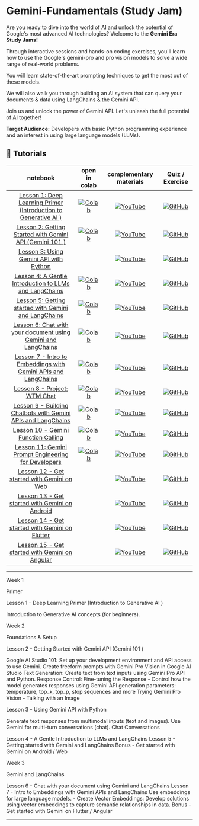 # Gemini-Fundamentals (Study Jam)

Are you ready to dive into the world of AI and unlock the potential of Google's most advanced AI technologies? Welcome to the **Gemini Era Study Jams!** 

Through interactive sessions and hands-on coding exercises, you'll learn how to use the Google's gemini-pro and pro vision models to solve a wide range of real-world problems. 

You will learn state-of-the-art prompting techniques to get the most out of these models.

We will also walk you through building an AI system that can query your documents & data using LangChains & the Gemini API.

Join us and unlock the power of Gemini API. Let's unleash the full potential of AI together!


**Target Audience:** Developers with basic Python programming experience and an interest in using large language models (LLMs).


## 🚀 Tutorials
| **notebook** | **open in colab** | **complementary materials** | **Quiz / Exercise** |
|:------------:|:-------------------------------------------------:|:---------------------------:|:----------------------:|
| [Lesson 1: Deep Learning Primer (Introduction to Generative AI ) ](https://github.com/ngesa254/Gemini-Fundamentals) | [![Colab](https://colab.research.google.com/assets/colab-badge.svg)](https://colab.research.google.com/drive/17BI9yPJHZ4q1_WjeNZ6lH7dso-0RWXiD) | [![YouTube](https://badges.aleen42.com/src/youtube.svg)](https://www.youtube.com/@techx_africa) | [![GitHub](https://badges.aleen42.com/src/github.svg)](https://www.youtube.com/@techx_africa) |
| [Lesson 2: Getting Started with Gemini API (Gemini 101 )](https://github.com/ngesa254/Gemini-Fundamentals) | [![Colab](https://colab.research.google.com/assets/colab-badge.svg)](https://colab.research.google.com/drive/1Hg9r03hYDvT18IBJSEYaTPuS8kcRlWpr) |[![YouTube](https://badges.aleen42.com/src/youtube.svg)](https://youtu.be/yHNPyqazYYU) | [![GitHub](https://badges.aleen42.com/src/github.svg)](https://www.youtube.com/@techx_africa) |
| [Lesson 3: Using Gemini API with Python](https://github.com/ngesa254/Gemini-Fundamentals) |  |[![YouTube](https://badges.aleen42.com/src/youtube.svg)](https://www.youtube.com/@techx_africa) | [![GitHub](https://badges.aleen42.com/src/github.svg)](https://github.com/ngesa254/Gemini-Fundamentals) |
| [Lesson 4: A Gentle Introduction to LLMs and LangChains ](https://github.com/ngesa254/Gemini-Fundamentals) | [![Colab](https://colab.research.google.com/assets/colab-badge.svg)](https://colab.research.google.com/drive/1qCOVeuOiNpZ4bl09li_WmFkYtjLNYGaP) | [![YouTube](https://badges.aleen42.com/src/youtube.svg)](https://www.youtube.com/@techx_africa) | [![GitHub](https://badges.aleen42.com/src/github.svg)](https://github.com/ngesa254/Gemini-Fundamentals)|
| [Lesson 5: Getting started with Gemini and LangChains](https://github.com/ngesa254/Gemini-Fundamentals/blob/main/week_3/gf_lesson_5_gemini_apis_with_langchains.ipynb) | [![Colab](https://colab.research.google.com/assets/colab-badge.svg)](https://colab.research.google.com/drive/1qCOVeuOiNpZ4bl09li_WmFkYtjLNYGaP) | [![YouTube](https://badges.aleen42.com/src/youtube.svg)](https://www.youtube.com/@techx_africa) | [![GitHub](https://badges.aleen42.com/src/github.svg)](https://github.com/ngesa254/Gemini-Fundamentals)|
| [Lesson 6: Chat with your document using Gemini and LangChains](https://github.com/ngesa254/Gemini-Fundamentals/blob/main/week_3/gf_lesson_6_document_chat_with_gemini_and_langchains.ipynb) | [![Colab](https://colab.research.google.com/assets/colab-badge.svg)](https://colab.research.google.com/drive/1FBdupdOVMPWQ_GU5taKVOtwE6PzERy2H) | [![YouTube](https://badges.aleen42.com/src/youtube.svg)](https://www.youtube.com/@techx_africa) | [![GitHub](https://badges.aleen42.com/src/github.svg)](https://github.com/ngesa254/Gemini-Fundamentals)|
| [Lesson 7 - Intro to Embeddings with Gemini APIs and LangChains](https://github.com/ngesa254/Gemini-Fundamentals) | [![Colab](https://colab.research.google.com/assets/colab-badge.svg)](https://colab.research.google.com/drive/1qZY0fawTozh0pxmM8BY_oxg1tk3b8D9n)|[![YouTube](https://badges.aleen42.com/src/youtube.svg)](https://www.youtube.com/@techx_africa) | [![GitHub](https://badges.aleen42.com/src/github.svg)](https://github.com/ngesa254/Gemini-Fundamentals) |
| [Lesson 8 - Project: WTM Chat](https://github.com/ngesa254/Gemini-Fundamentals) | [![Colab](https://colab.research.google.com/assets/colab-badge.svg)](https://colab.research.google.com/drive/1qZY0fawTozh0pxmM8BY_oxg1tk3b8D9n)|[![YouTube](https://badges.aleen42.com/src/youtube.svg)](https://www.youtube.com/@techx_africa) | [![GitHub](https://badges.aleen42.com/src/github.svg)](https://github.com/ngesa254/Gemini-Fundamentals) |
| [Lesson 9 - Building Chatbots with Gemini APIs and LangChains](https://github.com/ngesa254/Gemini-Fundamentals) | [![Colab](https://colab.research.google.com/assets/colab-badge.svg)](https://colab.research.google.com/drive/1qZY0fawTozh0pxmM8BY_oxg1tk3b8D9n)|[![YouTube](https://badges.aleen42.com/src/youtube.svg)](https://www.youtube.com/@techx_africa) | [![GitHub](https://badges.aleen42.com/src/github.svg)](https://github.com/ngesa254/Gemini-Fundamentals) |
| [Lesson 10 - Gemini Function Calling](https://github.com/ngesa254/Gemini-Fundamentals) | [![Colab](https://colab.research.google.com/assets/colab-badge.svg)](https://colab.research.google.com/drive/1qZY0fawTozh0pxmM8BY_oxg1tk3b8D9n)|[![YouTube](https://badges.aleen42.com/src/youtube.svg)](https://www.youtube.com/@techx_africa) | [![GitHub](https://badges.aleen42.com/src/github.svg)](https://github.com/ngesa254/Gemini-Fundamentals) |
| [Lesson 11: Gemini Prompt Engineering for Developers ](https://github.com/ngesa254/Gemini-Fundamentals) | [![Colab](https://colab.research.google.com/assets/colab-badge.svg)](https://colab.research.google.com/github/roboflow-ai/notebooks/blob/main/notebooks/how-to-segment-anything-with-fast-sam.ipynb) |[![YouTube](https://badges.aleen42.com/src/youtube.svg)](https://www.youtube.com/@techx_africa) | [![GitHub](https://badges.aleen42.com/src/github.svg)](https://github.com/ngesa254/Gemini-Fundamentals) |
| [Lesson 12 - Get started with Gemini on Web ](https://github.com/ngesa254/Gemini-Fundamentals) | |[![YouTube](https://badges.aleen42.com/src/youtube.svg)](https://www.youtube.com/@techx_africa) | [![GitHub](https://badges.aleen42.com/src/github.svg)](https://github.com/ngesa254/Gemini-Fundamentals) |
| [Lesson 13 -  Get started with Gemini on Android](https://github.com/ngesa254/Gemini-Fundamentals) ||[![YouTube](https://badges.aleen42.com/src/youtube.svg)](https://www.youtube.com/@techx_africa) | [![GitHub](https://badges.aleen42.com/src/github.svg)](https://github.com/ngesa254/Gemini-Fundamentals) |
| [Lesson 14 - Get started with Gemini on Flutter ](https://github.com/ngesa254/Gemini-Fundamentals) | |[![YouTube](https://badges.aleen42.com/src/youtube.svg)](https://www.youtube.com/@techx_africa) | [![GitHub](https://badges.aleen42.com/src/github.svg)](https://github.com/ngesa254/Gemini-Fundamentals) |
| [Lesson 15 - Get started with Gemini on Angular  ](https://github.com/ngesa254/Gemini-Fundamentals) | |[![YouTube](https://badges.aleen42.com/src/youtube.svg)](https://www.youtube.com/@techx_africa) | [![GitHub](https://badges.aleen42.com/src/github.svg)](https://github.com/ngesa254/Gemini-Fundamentals) |



---

Week 1

Primer 

Lesson 1 - Deep Learning Primer (Introduction to Generative AI )

Introduction to Generative AI concepts (for beginners).


Week 2

Foundations & Setup

Lesson 2 - Getting Started with Gemini API (Gemini 101 )


Google AI Studio 101: Set up your development environment and API access to use Gemini.
Create freeform prompts with Gemini Pro Vision in Google AI Studio
Text Generation: Create text from text inputs using Gemini Pro API and Python.
Response Control: Fine-tuning the Response - Control how the model generates responses using Gemini API generation parameters: temperature, top_k, top_p, stop sequences and more
Trying Gemini Pro Vision - Talking with an Image


Lesson 3  - Using Gemini API with Python

Generate text responses from multimodal inputs (text and images).
Use Gemini for multi-turn conversations (chat).
Chat Conversations


Lesson 4 - A Gentle Introduction to LLMs and LangChains
Lesson 5 - Getting started with Gemini and LangChains
Bonus - Get started with Gemini on Android / Web

Week 3

Gemini and LangChains

Lesson 6 - Chat with your document using Gemini and LangChains
Lesson 7 - Intro to Embeddings with Gemini APIs and LangChains
Use embeddings for large language models. - Create Vector Embeddings: Develop solutions using vector embeddings to capture semantic relationships in data.
Bonus - Get started with Gemini on Flutter / Angular


 ---


